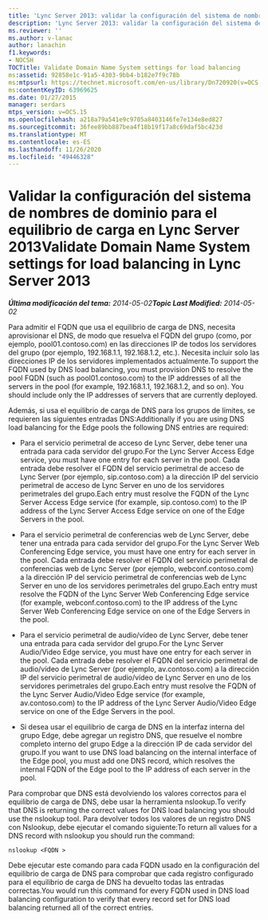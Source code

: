 ```yaml
---
title: 'Lync Server 2013: validar la configuración del sistema de nombres de dominio para el equilibrio de carga'
description: 'Lync Server 2013: validar la configuración del sistema de nombres de dominio para el equilibrio de carga.'
ms.reviewer: ''
ms.author: v-lanac
author: lanachin
f1.keywords:
- NOCSH
TOCTitle: Validate Domain Name System settings for load balancing
ms:assetid: 92858e1c-91a5-4303-9bb4-b182e7f9c78b
ms:mtpsurl: https://technet.microsoft.com/en-us/library/Dn720920(v=OCS.15)
ms:contentKeyID: 63969625
ms.date: 01/27/2015
manager: serdars
mtps_version: v=OCS.15
ms.openlocfilehash: a218a79a541e9c9705a8403146fe7e134e8ed827
ms.sourcegitcommit: 36fee89bb887bea4f18b19f17a8c69daf5bc423d
ms.translationtype: MT
ms.contentlocale: es-ES
ms.lasthandoff: 11/26/2020
ms.locfileid: "49446328"
---
```

# <a name="validate-domain-name-system-settings-for-load-balancing-in-lync-server-2013"></a><span data-ttu-id="bfbdc-103">Validar la configuración del sistema de nombres de dominio para el equilibrio de carga en Lync Server 2013</span><span class="sxs-lookup"><span data-stu-id="bfbdc-103">Validate Domain Name System settings for load balancing in Lync Server 2013</span></span>

<div data-xmlns="http://www.w3.org/1999/xhtml">

<div class="topic" data-xmlns="http://www.w3.org/1999/xhtml" data-msxsl="urn:schemas-microsoft-com:xslt" data-cs="https://msdn.microsoft.com/">

<div data-asp="https://msdn2.microsoft.com/asp">



</div>

<div id="mainSection">

<div id="mainBody"><span data-ttu-id="bfbdc-104">

<span> </span></span><span class="sxs-lookup"><span data-stu-id="bfbdc-104">

<span> </span></span></span>

<span data-ttu-id="bfbdc-105">_**Última modificación del tema:** 2014-05-02_</span><span class="sxs-lookup"><span data-stu-id="bfbdc-105">_**Topic Last Modified:** 2014-05-02_</span></span>

<span data-ttu-id="bfbdc-p101">Para admitir el FQDN que usa el equilibrio de carga de DNS, necesita aprovisionar el DNS, de modo que resuelva el FQDN del grupo (como, por ejemplo, pool01.contoso.com) en las direcciones IP de todos los servidores del grupo (por ejemplo, 192.168.1.1, 192.168.1.2, etc.). Necesita incluir solo las direcciones IP de los servidores implementados actualmente.</span><span class="sxs-lookup"><span data-stu-id="bfbdc-p101">To support the FQDN used by DNS load balancing, you must provision DNS to resolve the pool FQDN (such as pool01.contoso.com) to the IP addresses of all the servers in the pool (for example, 192.168.1.1, 192.168.1.2, and so on). You should include only the IP addresses of servers that are currently deployed.</span></span>

<span data-ttu-id="bfbdc-108">Además, si usa el equilibrio de carga de DNS para los grupos de límites, se requieren las siguientes entradas DNS:</span><span class="sxs-lookup"><span data-stu-id="bfbdc-108">Additionally if you are using DNS load balancing for the Edge pools the following DNS entries are required:</span></span>

  - <span data-ttu-id="bfbdc-109">Para el servicio perimetral de acceso de Lync Server, debe tener una entrada para cada servidor del grupo.</span><span class="sxs-lookup"><span data-stu-id="bfbdc-109">For the Lync Server Access Edge service, you must have one entry for each server in the pool.</span></span> <span data-ttu-id="bfbdc-110">Cada entrada debe resolver el FQDN del servicio perimetral de acceso de Lync Server (por ejemplo, sip.contoso.com) a la dirección IP del servicio perimetral de acceso de Lync Server en uno de los servidores perimetrales del grupo.</span><span class="sxs-lookup"><span data-stu-id="bfbdc-110">Each entry must resolve the FQDN of the Lync Server Access Edge service (for example, sip.contoso.com) to the IP address of the Lync Server Access Edge service on one of the Edge Servers in the pool.</span></span>

  - <span data-ttu-id="bfbdc-111">Para el servicio perimetral de conferencias web de Lync Server, debe tener una entrada para cada servidor del grupo.</span><span class="sxs-lookup"><span data-stu-id="bfbdc-111">For the Lync Server Web Conferencing Edge service, you must have one entry for each server in the pool.</span></span> <span data-ttu-id="bfbdc-112">Cada entrada debe resolver el FQDN del servicio perimetral de conferencias web de Lync Server (por ejemplo, webconf.contoso.com) a la dirección IP del servicio perimetral de conferencias web de Lync Server en uno de los servidores perimetrales del grupo.</span><span class="sxs-lookup"><span data-stu-id="bfbdc-112">Each entry must resolve the FQDN of the Lync Server Web Conferencing Edge service (for example, webconf.contoso.com) to the IP address of the Lync Server Web Conferencing Edge service on one of the Edge Servers in the pool.</span></span>

  - <span data-ttu-id="bfbdc-113">Para el servicio perimetral de audio/vídeo de Lync Server, debe tener una entrada para cada servidor del grupo.</span><span class="sxs-lookup"><span data-stu-id="bfbdc-113">For the Lync Server Audio/Video Edge service, you must have one entry for each server in the pool.</span></span> <span data-ttu-id="bfbdc-114">Cada entrada debe resolver el FQDN del servicio perimetral de audio/vídeo de Lync Server (por ejemplo, av.contoso.com) a la dirección IP del servicio perimetral de audio/vídeo de Lync Server en uno de los servidores perimetrales del grupo.</span><span class="sxs-lookup"><span data-stu-id="bfbdc-114">Each entry must resolve the FQDN of the Lync Server Audio/Video Edge service (for example, av.contoso.com) to the IP address of the Lync Server Audio/Video Edge service on one of the Edge Servers in the pool.</span></span>

  - <span data-ttu-id="bfbdc-115">Si desea usar el equilibrio de carga de DNS en la interfaz interna del grupo Edge, debe agregar un registro DNS, que resuelve el nombre completo interno del grupo Edge a la dirección IP de cada servidor del grupo.</span><span class="sxs-lookup"><span data-stu-id="bfbdc-115">If you want to use DNS load balancing on the internal interface of the Edge pool, you must add one DNS record, which resolves the internal FQDN of the Edge pool to the IP address of each server in the pool.</span></span>

<span data-ttu-id="bfbdc-116">Para comprobar que DNS está devolviendo los valores correctos para el equilibrio de carga de DNS, debe usar la herramienta nslookup.</span><span class="sxs-lookup"><span data-stu-id="bfbdc-116">To verify that DNS is returning the correct values for DNS load balancing you should use the nslookup tool.</span></span> <span data-ttu-id="bfbdc-117">Para devolver todos los valores de un registro DNS con Nslookup, debe ejecutar el comando siguiente:</span><span class="sxs-lookup"><span data-stu-id="bfbdc-117">To return all values for a DNS record with nslookup you should run the command:</span></span>

`nslookup <FQDN >`

<span data-ttu-id="bfbdc-118">Debe ejecutar este comando para cada FQDN usado en la configuración del equilibrio de carga de DNS para comprobar que cada registro configurado para el equilibrio de carga de DNS ha devuelto todas las entradas correctas.</span><span class="sxs-lookup"><span data-stu-id="bfbdc-118">You would run this command for every FQDN used in DNS load balancing configuration to verify that every record set for DNS load balancing returned all of the correct entries.</span></span>

<span data-ttu-id="bfbdc-119"></div>

<span> </span>

</div>

</div>

</span><span class="sxs-lookup"><span data-stu-id="bfbdc-119"></div>

<span> </span>

</div>

</div>

</span></span></div>

